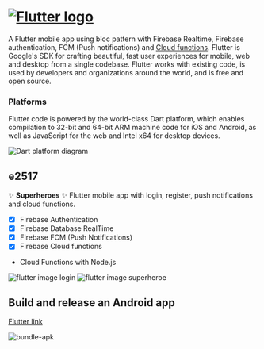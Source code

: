 # [![Flutter logo][]][flutter.dev]

A Flutter mobile app using bloc pattern with Firebase Realtime, Firebase authentication, FCM (Push notifications) and [Cloud functions]. Flutter is Google's SDK for crafting beautiful, fast user experiences for mobile, web and desktop from a single codebase. Flutter works with existing
code, is used by developers and organizations around the world, and is free
and open source.

### Platforms

Flutter code is powered by the world-class Dart platform, which enables
compilation to 32-bit and 64-bit ARM machine code for iOS and Android, as well
as JavaScript for the web and Intel x64 for desktop devices.

![Dart platform diagram][]

## e2517

:sparkles: **Superheroes** :sparkles:
Flutter mobile app with login, register, push notifications and cloud functions.
- [x] Firebase Authentication
- [x] Firebase Database RealTime
- [x] Firebase FCM (Push Notifications)
- [x] Firebase Cloud functions

* Cloud Functions with Node.js 

![flutter image login][] ![flutter image superheroe][]

## Build and release an Android app

[Flutter link]

![bundle-apk][]

[flutter logo]: https://raw.githubusercontent.com/flutter/website/master/src/_assets/image/flutter-lockup.png
[flutter.dev]: https://flutter.dev
[dart platform diagram]: https://github.com/flutter/website/blob/master/src/images/homepage/dart-diagram-small.png
[cloud functions]: https://github.com/E2517/e2517CloudFunctions
[flutter image login]: http://achoweb.es/wp-content/uploads/2020/06/login.png
[flutter image superheroe]: http://achoweb.es/wp-content/uploads/2020/06/superheroe.png
[bundle-apk]: http://achoweb.es/wp-content/uploads/2020/06/apk.jpg
[Flutter link]: https://flutter.dev/docs/deployment/android
